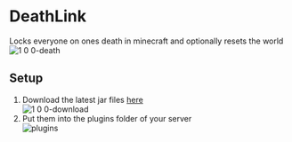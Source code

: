# DeathLink

Locks everyone on ones death in minecraft and optionally resets the world
![1 0 0-death](https://github.com/user-attachments/assets/3837975b-2cef-4c39-876b-e5b948a8ca39)

## Setup

1. Download the latest jar files [here](https://github.com/ItsLeMax/MobileCrafting/releases/latest)\
![1 0 0-download](https://github.com/user-attachments/assets/05a94c08-30d3-469e-b10e-02d92432d0db)
2. Put them into the plugins folder of your server\
![plugins](https://github.com/user-attachments/assets/1d61e5c2-54ec-4adf-a9c1-a13658cacc6f)